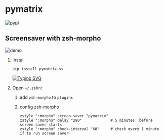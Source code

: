 # pymatrix

[![pypi](https://img.shields.io/pypi/v/pymatrix-ss?color=%2334D058)](https://pypi.org/project/pymatrix-ss/)

## Screensaver with zsh-morpho

![demo](./demo.svg)

1. Install

   ```shell
   pip install pymatrix-ss
   ```

    [![Typing SVG](https://readme-typing-svg.herokuapp.com/?lines=pip+install+pymatrix-ss)](https://pypi.org/project/pymatrix-ss/)

1. Open `~/.zshrc`
   1. add `zsh-morpho` to `plugins`
   1. config zsh-morpho

      ```shell
      zstyle ":morpho" screen-saver "pymatrix"
      zstyle ":morpho" delay "290"             # 5 minutes  before screen saver starts
      zstyle ":morpho" check-interval "60"     # check every 1 minute if to run screen saver
      ```
